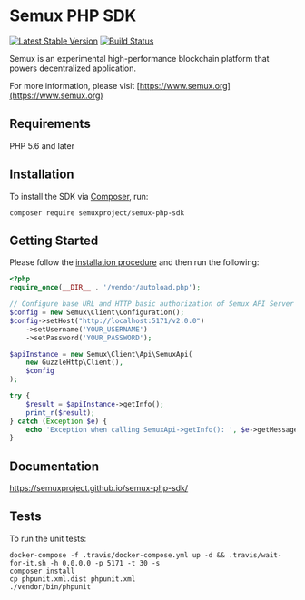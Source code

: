 # Semux PHP SDK

[![Latest Stable Version](https://img.shields.io/packagist/v/semuxproject/semux-php-sdk.svg)](https://packagist.org/packages/semuxproject/semux-php-sdk)
[![Build Status](https://travis-ci.org/semuxproject/semux-php-sdk.svg?branch=master)](https://travis-ci.org/semuxproject/semux-php-sdk)

Semux is an experimental high-performance blockchain platform that powers decentralized application.

For more information, please visit [https://www.semux.org](https://www.semux.org)

## Requirements

PHP 5.6 and later

## Installation

To install the SDK via [Composer](http://getcomposer.org/), run:

```
composer require semuxproject/semux-php-sdk
```

## Getting Started

Please follow the [installation procedure](#installation--usage) and then run the following:

```php
<?php
require_once(__DIR__ . '/vendor/autoload.php');

// Configure base URL and HTTP basic authorization of Semux API Server
$config = new Semux\Client\Configuration();
$config->setHost("http://localhost:5171/v2.0.0")
    ->setUsername('YOUR_USERNAME')
    ->setPassword('YOUR_PASSWORD');

$apiInstance = new Semux\Client\Api\SemuxApi(
    new GuzzleHttp\Client(),
    $config
);

try {
    $result = $apiInstance->getInfo();
    print_r($result);
} catch (Exception $e) {
    echo 'Exception when calling SemuxApi->getInfo(): ', $e->getMessage(), PHP_EOL;
}
```

## Documentation

https://semuxproject.github.io/semux-php-sdk/

## Tests

To run the unit tests:

```
docker-compose -f .travis/docker-compose.yml up -d && .travis/wait-for-it.sh -h 0.0.0.0 -p 5171 -t 30 -s
composer install
cp phpunit.xml.dist phpunit.xml
./vendor/bin/phpunit
```